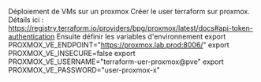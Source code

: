 Déploiement de VMs sur un proxmox
Créer le user terraform sur proxmox. Détails ici : https://registry.terraform.io/providers/bpg/proxmox/latest/docs#api-token-authentication
Ensuite définir les variables d'environnement 
export PROXMOX_VE_ENDPOINT="https://proxmox.lab.prod:8006/"
export PROXMOX_VE_INSECURE=false 
export PROXMOX_VE_USERNAME="terraform-uer-proxmox@pve"
export PROXMOX_VE_PASSWORD="user-proxmox-x"
